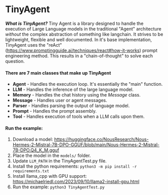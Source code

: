 # TinyAgent
***What is TinyAgent?*** Tiny Agent is a library designed to handle the execution of Large Language models in the traditional "Agent" architecture *without* the complex abstraction of something like langchain. It strives to be lightweight, flexible and well documented. In it's base implementation, TinyAgent uses the "reAct" (https://www.promptingguide.ai/techniques/react#how-it-works) prompt engineering method. This results in a "chain-of-thought" to solve each question. 

#### There are 7 main classes that make up TinyAgent
- **Agent** - Handles the execution loop. It's essentially the "main" function.
- **LLM** - Handles the inference of the large language model.
- **Memory** - Handles the chat history using the *Message* class.
- **Message** - Handles user or agent messages. 
- **Parser** - Handles parsing the output of language model.
- **Prompt** - Handles the prompt assembly. 
- **Tool** - Handles execution of tools when a LLM calls upon them.

#### Run the example:
1. Download a model: https://huggingface.co/NousResearch/Nous-Hermes-2-Mistral-7B-DPO-GGUF/blob/main/Nous-Hermes-2-Mistral-7B-DPO.Q4_K_M.gguf
2. Place the model in the `models/` folder.
3. Update `LLM_PATH` in the TinyAgentTest.py file.
4. Install the python requirements: `python3 -m pip install -r requirements.txt`
5. Install llama_cpp with GPU support: https://michaelriedl.com/2023/09/10/llama2-install-gpu.html
5. Run the example: `python3 TinyAgentTest.py`